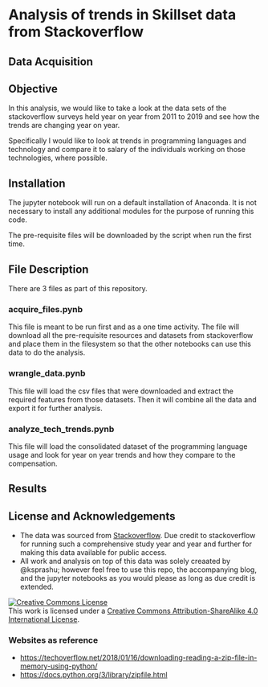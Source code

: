 # Analysis of trends in Skillset data from Stackoverflow

## Data Acquisition

## Objective
In this analysis, we would like to take a look at the data sets of the stackoverflow surveys held year on year from 2011 to 2019 and see how the trends are changing year on year. 

Specifically I would like to look at trends in programming languages and technology and compare it to salary of the individuals working on those technologies, where possible.

## Installation
The jupyter notebook will run on a default installation of Anaconda. It is not necessary to install any additional modules for the purpose of running this code. 

The pre-requisite files will be downloaded by the script when run the first time.

## File Description

There are 3 files as part of this repository.

### acquire_files.pynb
This file is meant to be run first and as a one time activity. The file will download all the pre-requisite resources and datasets from stackoverflow and place them in the filesystem so that the other notebooks can use this data to do the analysis.

### wrangle_data.pynb
This file will load the csv files that were downloaded and extract the required features from those datasets. Then it will combine all the data and export it for further analysis.

### analyze_tech_trends.pynb
This file will load the consolidated dataset of the programming language usage and look for year on year trends and how they compare to the compensation.

## Results

## License and Acknowledgements
- The data was sourced from [Stackoverflow](https://insights.stackoverflow.com/survey). Due credit to stackoverflow for running such a comprehensive study year and year and further for making this data available for public access.
- All work and analysis on top of this data was solely creaated by @ksprashu; however feel free to use this repo, the accompanying blog, and the jupyter notebooks as you would please as long as due credit is extended.

<a rel="license" href="http://creativecommons.org/licenses/by-sa/4.0/"><img alt="Creative Commons License" style="border-width:0" src="https://i.creativecommons.org/l/by-sa/4.0/88x31.png" /></a><br />This work is licensed under a <a rel="license" href="http://creativecommons.org/licenses/by-sa/4.0/">Creative Commons Attribution-ShareAlike 4.0 International License</a>.

### Websites as reference
- https://techoverflow.net/2018/01/16/downloading-reading-a-zip-file-in-memory-using-python/
- https://docs.python.org/3/library/zipfile.html
